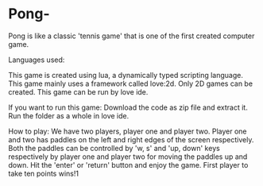# Pong-
Pong is like a classic 'tennis game' that is one of the first created computer game.

Languages used:

  This game is created using lua, a dynamically typed scripting language.
  This game mainly uses a framework called love:2d.
  Only 2D games can be created.
  This game can be run by love ide.
  
If you want to run this game:
  Download the code as zip file and extract it.
  Run the folder as a whole in love ide.
  
How to play:
  We have two players, player one and player two.
  Player one and two has paddles on the left and right edges of the screen respectively.
  Both the paddles can be controlled by 'w, s' and 'up, down' keys respectively by player one and player two for moving the paddles up and down.
  Hit the 'enter' or 'return' button and enjoy the game.
  First player to take ten points wins!1
  

